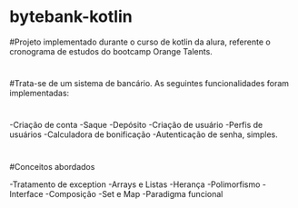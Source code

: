 # bytebank-kotlin

#Projeto implementado durante o curso de kotlin da alura, referente o cronograma de estudos do bootcamp Orange Talents.
#
#Trata-se de um sistema de bancário. As seguintes funcionalidades foram implementadas:
#
-Criação de conta
-Saque
-Depósito
-Criação de usuário
-Perfis de usuários
-Calculadora de bonificação
-Autenticação de senha, simples.
#

#Conceitos abordados

-Tratamento de exception
-Arrays e Listas
-Herança
-Polimorfismo
-Interface
-Composição
-Set e Map
-Paradigma funcional






